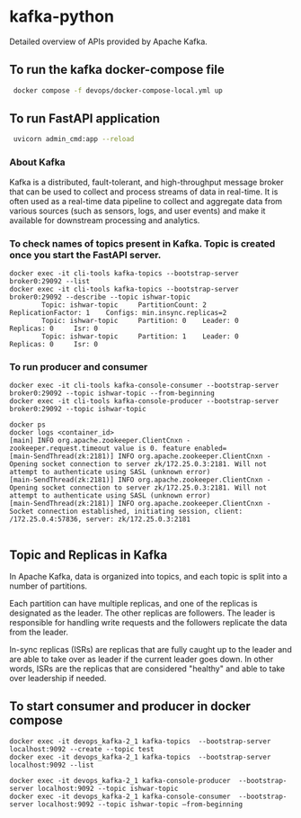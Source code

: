 # kafka-python
Detailed overview of APIs provided by Apache Kafka. 

## To run the kafka docker-compose file

```bash
 docker compose -f devops/docker-compose-local.yml up  
```
## To run FastAPI application

```bash
 uvicorn admin_cmd:app --reload
```

### About Kafka
Kafka is a distributed, fault-tolerant, and high-throughput message broker that can be used to collect and process streams of data in real-time. It is often used as a real-time data pipeline to collect and aggregate data from various sources (such as sensors, logs, and user events) and make it available for downstream processing and analytics.

### To check names of topics present in Kafka. Topic is created once you start the FastAPI server. 
``` 
docker exec -it cli-tools kafka-topics --bootstrap-server broker0:29092 --list
docker exec -it cli-tools kafka-topics --bootstrap-server broker0:29092 --describe --topic ishwar-topic
        Topic: ishwar-topic     PartitionCount: 2       ReplicationFactor: 1    Configs: min.insync.replicas=2
        Topic: ishwar-topic     Partition: 0    Leader: 0       Replicas: 0     Isr: 0
        Topic: ishwar-topic     Partition: 1    Leader: 0       Replicas: 0     Isr: 0

```

### To run producer and consumer
```
docker exec -it cli-tools kafka-console-consumer --bootstrap-server broker0:29092 --topic ishwar-topic --from-beginning
docker exec -it cli-tools kafka-console-producer --bootstrap-server broker0:29092 --topic ishwar-topic  
```


```
docker ps
docker logs <container_id>
[main] INFO org.apache.zookeeper.ClientCnxn - zookeeper.request.timeout value is 0. feature enabled=
[main-SendThread(zk:2181)] INFO org.apache.zookeeper.ClientCnxn - Opening socket connection to server zk/172.25.0.3:2181. Will not attempt to authenticate using SASL (unknown error)
[main-SendThread(zk:2181)] INFO org.apache.zookeeper.ClientCnxn - Opening socket connection to server zk/172.25.0.3:2181. Will not attempt to authenticate using SASL (unknown error)
[main-SendThread(zk:2181)] INFO org.apache.zookeeper.ClientCnxn - Socket connection established, initiating session, client: /172.25.0.4:57836, server: zk/172.25.0.3:2181


```

## Topic and Replicas in Kafka

In Apache Kafka, data is organized into topics, and each topic is split into a number of partitions. 

Each partition can have multiple replicas, and one of the replicas is designated as the leader. The other replicas are followers. The leader is responsible for handling write requests and the followers replicate the data from the leader.

In-sync replicas (ISRs) are replicas that are fully caught up to the leader and are able to take over as leader if the current leader goes down. In other words, ISRs are the replicas that are considered "healthy" and able to take over leadership if needed.

## To start consumer and producer in docker compose

```
docker exec -it devops_kafka-2_1 kafka-topics  --bootstrap-server localhost:9092 --create --topic test
docker exec -it devops_kafka-2_1 kafka-topics  --bootstrap-server localhost:9092 --list  

docker exec -it devops_kafka-2_1 kafka-console-producer  --bootstrap-server localhost:9092 --topic ishwar-topic
docker exec -it devops_kafka-2_1 kafka-console-consumer  --bootstrap-server localhost:9092 --topic ishwar-topic —from-beginning

```